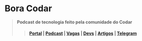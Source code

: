 # Bora Codar 

> **Podcast de tecnologia feito pela comunidade do Codar**
>> #### [Portal](https://codar.app) | [Podcast](https://github.com/devssa/bora-codar/issues) |  [Vagas](https://github.com/devssa/onde-codar-em-salvador/issues) | [Devs](https://github.com/devssa/me-contrata/issues) | [Artigos](https://github.com/devssa/partiu-codar/issues) | [Telegram](https://t.me/c0d45) 



